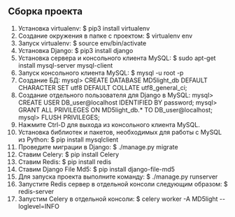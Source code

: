 ## Сборка проекта
1. Установка virtualenv:
    $ pip3 install virtualenv
2. Создание окружения в папке с проектом:
    $ virtualenv env
3. Запуск virtualenv:
    $ source env/bin/activate
4. Установка Django:
    $ pip3 install django
5. Установка сервера и консольного клиента MySQL:
    $ sudo apt-get install mysql-server mysql-client
6. Запуск консольного клиента MySQL:
    $ mysql -u root -p
7. Создание БД:
    mysql> CREATE DATABASE MD5light_db DEFAULT CHARACTER SET utf8 DEFAULT COLLATE utf8_general_ci;
8. Создание отдельного пользователя для Django в MySQL:
    mysql> CREATE USER DB_user@localhost IDENTIFIED BY password;
    mysql> GRANT ALL PRIVILEGES ON MD5light_db.* TO DB_user@localhost;
    mysql> FLUSH PRIVILEGES;
9. Нажмите Ctrl-D для выхода из консольного клиента MySQL.
10. Установка библиотек и пакетов, необходимых для работы с MySQL из Python:
    $ pip install mysqlclient
11. Проведите миграции в Django:
    $ ./manage.py migrate
12. Ставим Celery:
    $ pip install Celery
13. Ставим Redis:
    $ pip install redis
14. Ставим Django File Md5:
    $ pip install django-file-md5
15. Для запуска проекта выполните команду:
    $ ./manage.py runserver
16. Запустите Redis сервер в отдельной консоли следующим образом:
    $ redis-server
17. Запустим Celery в отдельной консоли:
    $ celery worker -A MD5light --loglevel=INFO